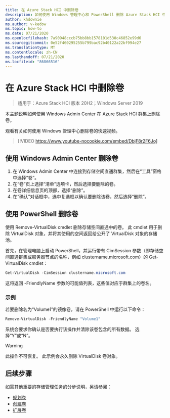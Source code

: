 ```yaml
---
title: 在 Azure Stack HCI 中删除卷
description: 如何使用 Windows 管理中心和 PowerShell 删除 Azure Stack HCI 中的卷。
author: khdownie
ms.author: v-kedow
ms.topic: how-to
ms.date: 07/21/2020
ms.openlocfilehash: 7a90948cccb75bb8bb1578101d530c46852e99d6
ms.sourcegitcommit: 0e52f460295255b799bac92b40122a22bf994e27
ms.translationtype: MT
ms.contentlocale: zh-CN
ms.lasthandoff: 07/21/2020
ms.locfileid: "86866516"
---
```

# <a name="deleting-volumes-in-azure-stack-hci"></a>在 Azure Stack HCI 中删除卷

> 适用于：Azure Stack HCI 版本 20H2；Windows Server 2019

本主题说明如何使用 Windows Admin Center 在 Azure Stack HCI 群集上删除卷。

观看有关如何使用 Windows 管理中心删除卷的快速视频。

> [!VIDEO https://www.youtube-nocookie.com/embed/DbjF8r2F6Jo]

## <a name="use-windows-admin-center-to-delete-a-volume"></a>使用 Windows Admin Center 删除卷

1. 在 Windows Admin Center 中连接到存储空间直通群集，然后在“工具”窗格中选择“卷”。 
2. 在“卷”页上选择“清单”选项卡，然后选择要删除的卷。
3. 在卷详细信息页的顶部，选择“删除”。
4. 在“确认”对话框中，选中复选框以确认要删除该卷，然后选择“删除”。

## <a name="delete-volumes-using-powershell"></a>使用 PowerShell 删除卷

使用 Remove-VirtualDisk cmdlet 删除存储空间直通中的卷。 此 cmdlet 用于删除 VirtualDisk 对象，并将其使用的空间返回给公开了 VirtualDisk 对象的存储池。

首先，在管理电脑上启动 PowerShell，并运行带有 CimSession 参数（即存储空间直通群集或服务器节点的名称，例如 clustername.microsoft.com）的 Get-VirtualDisk cmdlet：

```PowerShell
Get-VirtualDisk -CimSession clustername.microsoft.com
```

这将返回 -FriendlyName 参数的可能值列表，这些值对应于群集上的卷名。

### <a name="example"></a>示例

若要删除名为“Volume1”的镜像卷，请在 PowerShell 中运行以下命令：

```PowerShell
Remove-VirtualDisk -FriendlyName "Volume1"
```

系统会要求你确认是否要执行该操作并清除该卷包含的所有数据。 选择“Y”或“N”。

   > [!WARNING]
   > 此操作不可恢复。 此示例会永久删除 VirtualDisk 卷对象。

## <a name="next-steps"></a>后续步骤

如需其他重要的存储管理任务的分步说明，另请参阅：

- [规划卷](../concepts/plan-volumes.md)
- [创建卷](create-volumes.md)
- [扩展卷](extend-volumes.md)